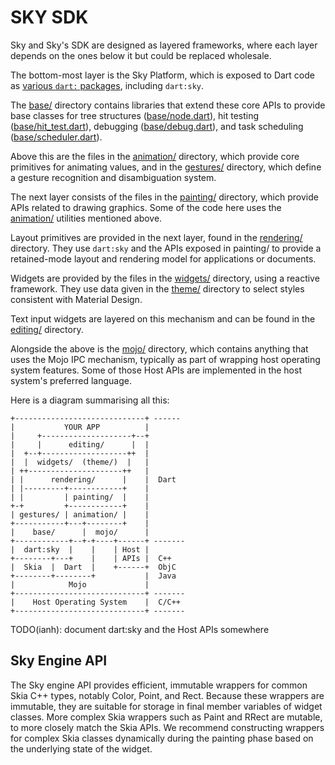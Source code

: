 SKY SDK
========

Sky and Sky's SDK are designed as layered frameworks, where each layer
depends on the ones below it but could be replaced wholesale.

The bottom-most layer is the Sky Platform, which is exposed to Dart
code as [various ```dart:``` packages](https://api.dartlang.org/),
including ```dart:sky```.

The [base/](base/) directory contains libraries that extend these core
APIs to provide base classes for tree structures
([base/node.dart](base/node.dart)), hit testing
([base/hit_test.dart](base/hit_test.dart)), debugging
([base/debug.dart](base/debug.dart)), and task scheduling
([base/scheduler.dart](base/scheduler.dart)).

Above this are the files in the [animation/](animation/) directory,
which provide core primitives for animating values, and in the [gestures/](gestures/)
directory, which define a gesture recognition and disambiguation system.

The next layer consists of the files in the [painting/](painting/) directory,
which provide APIs related to drawing graphics. Some of the code here
uses the [animation/](animation/) utilities mentioned above.

Layout primitives are provided in the next layer, found in the
[rendering/](rendering/) directory. They use ```dart:sky``` and the
APIs exposed in painting/ to provide a retained-mode layout and
rendering model for applications or documents.

Widgets are provided by the files in the [widgets/](widgets/)
directory, using a reactive framework. They use data given in the
[theme/](theme/) directory to select styles consistent with Material
Design.

Text input widgets are layered on this mechanism and can be found in
the [editing/](editing/) directory.

Alongside the above is the [mojo/](mojo/) directory, which contains
anything that uses the Mojo IPC mechanism, typically as part of
wrapping host operating system features. Some of those Host APIs are
implemented in the host system's preferred language.

Here is a diagram summarising all this:

    +-----------------------------+ ------
    |           YOUR APP          |
    |     +--------------------+--+ 
    |     |      editing/      |  |
    |  +--+-------------------++  |
    |  |  widgets/  (theme/)  |   |
    | ++---------------------++   |
    | |      rendering/      |    |  Dart
    | |---------+------------+    |
    | |         | painting/  |    |
    +-+         +------------+    |
    | gestures/ | animation/ |    |
    +-----------+---+--------+    |
    |    base/      |  mojo/      |
    +------------+--+-+----+------+ -------
    |  dart:sky  |    |    | Host |
    +--------+---+    |    | APIs |  C++
    |  Skia  |  Dart  |    +------+  ObjC
    +--------+--------+           |  Java
    |            Mojo             |
    +-----------------------------+ -------
    |    Host Operating System    |  C/C++
    +-----------------------------+ -------

TODO(ianh): document dart:sky and the Host APIs somewhere

Sky Engine API
--------------

The Sky engine API provides efficient, immutable wrappers
for common Skia C++ types, notably Color, Point, and Rect.
Because these wrappers are immutable, they are suitable
for storage in final member variables of widget classes.
More complex Skia wrappers such as Paint and RRect are
mutable, to more closely match the Skia APIs. We recommend
constructing wrappers for complex Skia classes dynamically
during the painting phase based on the underlying state of
the widget.
